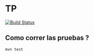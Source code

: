 # TP

[![Build Status](https://travis-ci.org/SantiagoLazzari/proyecto-base-memo1.svg?branch=master)](https://travis-ci.org/SantiagoLazzari/proyecto-base-memo1)




## Como correr las pruebas ?
```bash
mvn test
```
